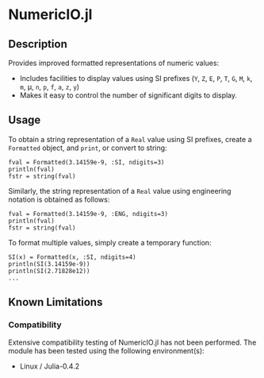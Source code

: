 # NumericIO.jl

## Description

Provides improved formatted representations of numeric values:

 - Includes facilities to display values using SI prefixes (`Y`, `Z`, `E`, `P`, `T`, `G`, `M`, `k`, `m`, &mu;, `n`, `p`, `f`, `a`, `z`, `y`)
 - Makes it easy to control the number of significant digits to display.

## Usage

To obtain a string representation of a `Real` value using SI prefixes, create a `Formatted` object, and `print`, or convert to string:

	fval = Formatted(3.14159e-9, :SI, ndigits=3)
	println(fval)
	fstr = string(fval)

Similarly, the string representation of a `Real` value using engineering notation is obtained as follows:

	fval = Formatted(3.14159e-9, :ENG, ndigits=3)
	println(fval)
	fstr = string(fval)

To format multiple values, simply create a temporary function:

	SI(x) = Formatted(x, :SI, ndigits=4)
	println(SI(3.14159e-9))
	println(SI(2.71828e12))
	...

## Known Limitations

### Compatibility

Extensive compatibility testing of NumericIO.jl has not been performed.  The module has been tested using the following environment(s):

 - Linux / Julia-0.4.2
